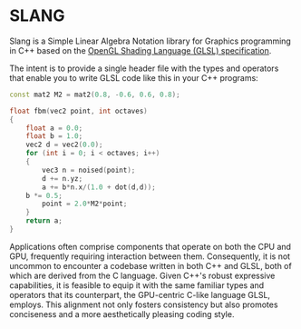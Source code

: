 # SLANG
Slang is a Simple Linear Algebra Notation library for Graphics programming in C++ based on the [OpenGL Shading Language (GLSL) specification](https://registry.khronos.org/OpenGL/specs/gl/GLSLangSpec.4.50.pdf).

The intent is to provide a single header file with the types and operators that enable you to write GLSL code like this in your C++ programs:
```C++
const mat2 M2 = mat2(0.8, -0.6, 0.6, 0.8);

float fbm(vec2 point, int octaves)
{
    float a = 0.0;
    float b = 1.0;
    vec2 d = vec2(0.0);
    for (int i = 0; i < octaves; i++)
    {
        vec3 n = noised(point);
        d += n.yz;
        a += b*n.x/(1.0 + dot(d,d));
	b *= 0.5;
        point = 2.0*M2*point;
    }
    return a;
}
```

Applications often comprise components that operate on both the CPU and GPU, frequently requiring interaction between them. Consequently, it is not uncommon to encounter a codebase written in both C++ and GLSL, both of which are derived from the C language. Given C++'s robust expressive capabilities, it is feasible to equip it with the same familiar types and operators that its counterpart, the GPU-centric C-like language GLSL, employs. This alignment not only fosters consistency but also promotes conciseness and a more aesthetically pleasing coding style.
